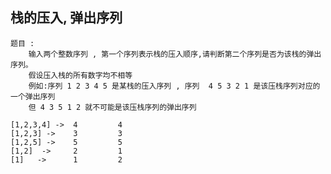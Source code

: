 ## 栈的压入, 弹出序列
    题目 :
        输入两个整数序列 , 第一个序列表示栈的压入顺序,请判断第二个序列是否为该栈的弹出序列。
        假设压入栈的所有数字均不相等 
        例如:序列 1 2 3 4 5 是某栈的压入序列 , 序列  4 5 3 2 1 是该压栈序列对应的一个弹出序列
        但 4 3 5 1 2 就不可能是该压栈序列的弹出序列

    [1,2,3,4] ->  4         4
    [1,2,3] ->    3         3
    [1,2,5] ->    5         5
    [1,2]  ->     2         1 
    [1]   ->      1         2